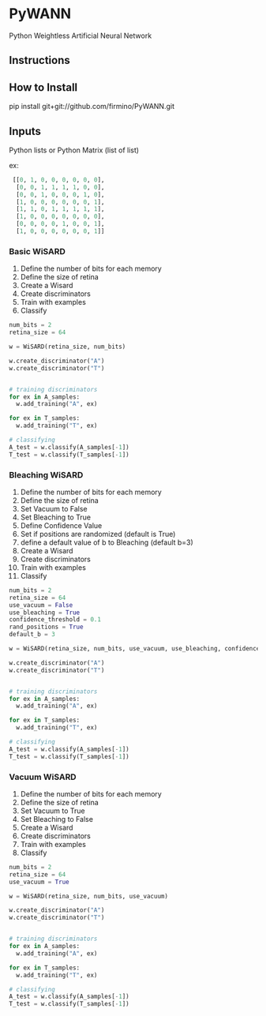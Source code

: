 # PyWANN
Python Weightless Artificial Neural Network

## Instructions

## How to Install

pip install git+git://github.com/firmino/PyWANN.git

## Inputs

Python lists or Python Matrix (list of list)

ex: 
```python
 [[0, 1, 0, 0, 0, 0, 0, 0],
  [0, 0, 1, 1, 1, 1, 0, 0],
  [0, 0, 1, 0, 0, 0, 1, 0],
  [1, 0, 0, 0, 0, 0, 0, 1],
  [1, 1, 0, 1, 1, 1, 1, 1],
  [1, 0, 0, 0, 0, 0, 0, 0],
  [0, 0, 0, 0, 1, 0, 0, 1],
  [1, 0, 0, 0, 0, 0, 0, 1]]
```

### Basic WiSARD
1. Define the number of bits for each memory
2. Define the size of retina
3. Create a Wisard
4. Create discriminators
5. Train with examples
6. Classify

```python
num_bits = 2
retina_size = 64

w = WiSARD(retina_size, num_bits)

w.create_discriminator("A")
w.create_discriminator("T")


# training discriminators
for ex in A_samples:
  w.add_training("A", ex)

for ex in T_samples:
  w.add_training("T", ex)

# classifying
A_test = w.classify(A_samples[-1])  
T_test = w.classify(T_samples[-1])  


```

### Bleaching WiSARD
1. Define the number of bits for each memory
2. Define the size of retina
3. Set Vacuum to False
3. Set Bleaching to True
4. Define Confidence Value
5. Set if positions are randomized (default is True)
6. define a default value of b to Bleaching (default b=3)
3. Create a Wisard
4. Create discriminators
5. Train with examples
6. Classify

```python
num_bits = 2
retina_size = 64
use_vacuum = False
use_bleaching = True
confidence_threshold = 0.1
rand_positions = True
default_b = 3

w = WiSARD(retina_size, num_bits, use_vacuum, use_bleaching, confidence_threshold, rand_positions, default_b)

w.create_discriminator("A")
w.create_discriminator("T")


# training discriminators
for ex in A_samples:
  w.add_training("A", ex)

for ex in T_samples:
  w.add_training("T", ex)

# classifying
A_test = w.classify(A_samples[-1])  
T_test = w.classify(T_samples[-1])  


```



### Vacuum WiSARD
1. Define the number of bits for each memory
2. Define the size of retina
3. Set Vacuum to True
3. Set Bleaching to False
3. Create a Wisard
4. Create discriminators
5. Train with examples
6. Classify

```python
num_bits = 2
retina_size = 64
use_vacuum = True

w = WiSARD(retina_size, num_bits, use_vacuum)

w.create_discriminator("A")
w.create_discriminator("T")


# training discriminators
for ex in A_samples:
  w.add_training("A", ex)

for ex in T_samples:
  w.add_training("T", ex)

# classifying
A_test = w.classify(A_samples[-1])  
T_test = w.classify(T_samples[-1])  


```





